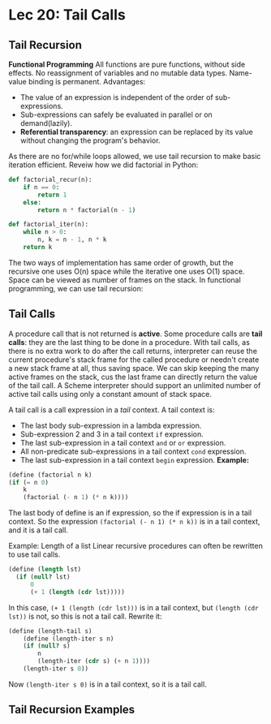 # Lec 20: Tail Calls
## Tail Recursion
**Functional Programming**
All functions are pure functions, without side effects.
No reassignment of variables and no mutable data types.
Name-value binding is permanent.
Advantages:
- The value of an expression is independent of the order of sub-expressions.
- Sub-expressions can safely be evaluated in parallel or on demand(lazily).
- **Referential transparency**: an expression can be replaced by its value without changing the program's behavior.

As there are no for/while loops allowed, we use tail recursion to make basic iteration efficient.
Reveiw how we did factorial in Python:
```python
def factorial_recur(n):
    if n == 0:
        return 1
    else:
        return n * factorial(n - 1)

def factorial_iter(n):
    while n > 0:
        n, k = n - 1, n * k
    return k
```
The two ways of implementation has same order of growth, but the recursive one uses O(n) space while the iterative one uses O(1) space.
Space can be viewed as number of frames on the stack.
In functional programming, we can use tail recursion:

## Tail Calls
A procedure call that is not returned is **active**.
Some procedure calls are **tail calls**: they are the last thing to be done in a procedure.
With tail calls, as there is no extra work to do after the call returns, interpreter can reuse the current procedure's stack frame for the called procedure or needn't create a new stack frame at all, thus saving space.
We can skip keeping the many active frames on the stack, cus the last frame can directly return the value of the tail call.
A Scheme interpreter should support an unlimited number of active tail calls using only a constant amount of stack space.

A tail call is a call expression in a *tail* context.
A tail context is:
-  The last body sub-expression in a lambda expression.
-  Sub-expression 2 and 3 in a tail context `if` expression.
-  The last sub-expression in a tail context `and` or `or` expression.
-  All non-predicate sub-expressions in a tail context `cond` expression.
-  The last sub-expression in a tail context `begin` expression.
**Example:**
```scheme
(define (factorial n k)
(if (= n 0)
    k
    (factorial (- n 1) (* n k))))
```
The last body of define is an if expression, so the if expression is in a tail context.
So the expression `(factorial (- n 1) (* n k))` is in a tail context, and it is a tail call.

Example: Length of a list
Linear recursive procedures can often be rewritten to use tail calls.
```scheme
(define (length lst)
  (if (null? lst)
      0
      (+ 1 (length (cdr lst)))))
```
In this case, `(+ 1 (length (cdr lst)))` is in a tail context, but `(length (cdr lst))` is not, so this is not a tail call.
Rewrite it:
```scheme
(define (length-tail s)
    (define (length-iter s n)
    (if (null? s)
        n
        (length-iter (cdr s) (+ n 1))))
    (length-iter s 0))
```
Now `(length-iter s 0)` is in a tail context, so it is a tail call.

## Tail Recursion Examples
